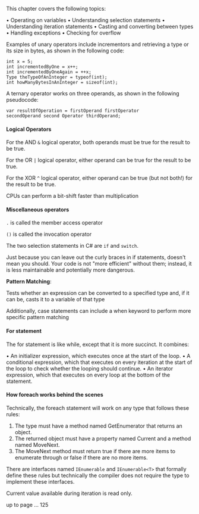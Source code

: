 This chapter covers the following topics:

• Operating on variables
• Understanding selection statements
• Understanding iteration statements
• Casting and converting between types
• Handling exceptions
• Checking for overflow

Examples of unary operators include incrementors and retrieving a type or its size in bytes, as shown in the following code:

```
int x = 5;
int incrementedByOne = x++;
int incrementedByOneAgain = ++x;
Type theTypeOfAnInteger = typeof(int);
int howManyBytesInAnInteger = sizeof(int);
```

A ternary operator works on three operands, as shown in the following pseudocode:
```
var resultOfOperation = firstOperand firstOperator
secondOperand second Operator thirdOperand;
```

#### Logical Operators

For the AND `&` logical operator, both operands must be true for the result to be true.

For the OR `|` logical operator, either operand can be true for the result to be true.

For the XOR `^` logical operator, either operand can be true (but not both!) for the result to be true.

CPUs can perform a bit-shift faster than multiplication

#### Miscellaneous operators

`.` is called the member access operator

`()` is called the invocation operator

The two selection statements in C# are `if` and `switch`. 

Just because you can leave out the curly braces in if statements, doesn't mean you should. Your code is not "more efficient" without them; instead, it is less maintainable and potentially more dangerous.

**Pattern Matching**:

Tests whether an expression can be converted to a specified type and, if it can be, casts it to a variable of that type

Additionally, case statements can include a when keyword to perform more specific pattern matching

#### For statement

The for statement is like while, except that it is more succinct. It combines:

• An initializer expression, which executes once at the start of the loop.
• A conditional expression, which that executes on every iteration at the start
of the loop to check whether the looping should continue.
• An iterator expression, which that executes on every loop at the bottom of
the statement.

#### How foreach works behind the scenes

Technically, the foreach statement will work on any type that follows these rules:
1. The type must have a method named GetEnumerator that returns an object.
2. The returned object must have a property named Current and a method
named MoveNext.
3. The MoveNext method must return true if there are more items to enumerate
through or false if there are no more items.

There are interfaces named `IEnumerable` and `IEnumerable<T>` that formally define these rules but technically the compiler does not require the type to implement these
interfaces.

Current value available during iteration is read only.

up to page ... 125
